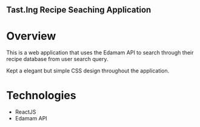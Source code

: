 ## Tast.Ing Recipe Seaching Application

# Overview

This is a web application that uses the Edamam API to search through their recipe database from user search query.

Kept a elegant but simple CSS design throughout the application.

# Technologies

- ReactJS
- Edamam API

